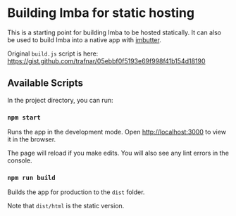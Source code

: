 # Building Imba for static hosting

This is a starting point for building Imba to be hosted statically. It can also be used to build Imba into a native app with [imbutter](https://github.com/codeluggage/imbutter).

Original `build.js` script is here: <https://gist.github.com/trafnar/05ebbf0f5193e69f998f41b154d18190>

## Available Scripts

In the project directory, you can run:

### `npm start`

Runs the app in the development mode.
Open [http://localhost:3000](http://localhost:3000) to view it in the browser.

The page will reload if you make edits.
You will also see any lint errors in the console.

### `npm run build`

Builds the app for production to the `dist` folder.

Note that `dist/html` is the static version.
